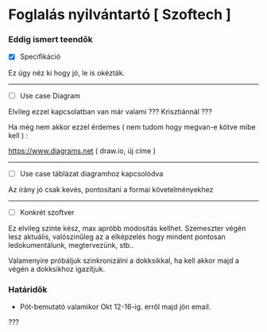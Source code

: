 # Foglalás nyilvántartó [ Szoftech ]

### Eddig ismert teendők
- [x] Specifikáció

Ez úgy néz ki hogy jó, le is okézták.

---

- [ ] Use case Diagram

Elvileg ezzel kapcsolatban van már valami ??? Krisztiánnál ???

Ha még nem akkor ezzel érdemes ( nem tudom hogy megvan-e kötve mibe kell ) :

https://www.diagrams.net ( draw.io, új címe )

---

- [ ] Use case táblázat diagramhoz kapcsolódva

Az írány jó csak kevés, pontosítani a formai követelményekhez

---

- [ ] Konkrét szoftver

Ez elvileg szinte kész, max apróbb módosítás kellhet.
Szemeszter végén lesz aktuális, valószinűleg az a elképzelés hogy mindent pontosan ledokumentálunk, megtervezünk, stb..

Valamenyire próbáljuk szinkronizálni a dokksikkal, ha kell akkor majd a végén a dokksikhoz igazítjuk.

### Határidők
- Pót-bemutató valamikor Okt 12-16-ig. erről majd jön email.

???
